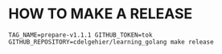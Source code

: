 # HOW TO MAKE A RELEASE

```shell
TAG_NAME=prepare-v1.1.1 GITHUB_TOKEN=tok GITHUB_REPOSITORY=cdelgehier/learning_golang make release
```
